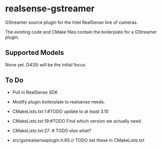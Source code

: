 # realsense-gstreamer

GStreamer source plugin for the Intel RealSense line of cameras. 

The existing code and CMake files contain the boilerplate for a GStreamer plugin.

## Supported Models
None yet. D435i will be the initial focus.

## To Do
- Pull in RealSense SDK
- Modify plugin boilerplate to realsense needs.

- CMakeLists.txt:1:#TODO update to at least 3.10
- CMakeLists.txt:19:#TODO Find which version we actually need
- CMakeLists.txt:27:    # TODO else what?
- src/gstrealsenseplugin.h:65:// TODO set these in CMakeLists.txt
